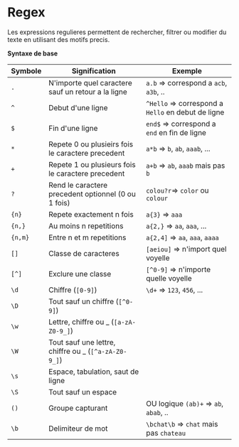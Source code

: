 # Regex

Les expressions regulieres permettent de rechercher, filtrer ou modifier du texte en utilisant des motifs precis.

**Syntaxe de base**

| Symbole | Signification                                         | Exemple                                            |
| ------- | ----------------------------------------------------- | -------------------------------------------------- |
| `.`     | N'importe quel caractere sauf un retour a la ligne    | `a.b` => correspond a `acb`, `a3b`, ..             |
| `^`     | Debut d'une ligne                                     | `^Hello` => correspond a `Hello` en debut de ligne |
| `$`     | Fin d'une ligne                                       | `end$` => correspond a `end` en fin de ligne       |
| `*`     | Repete 0 ou plusieirs fois le caractere precedent     | `a*b` => `b`, `ab`, `aaab`, ...                    |
| `+`     | Repete 1 ou plusieurs fois le caractere precedent     | `a+b` => `ab`, `aaab` mais pas `b`                 |
| `?`     | Rend le caractere precedent optionnel (0 ou 1 fois)   | `colou?r`=> `color` ou `colour`                    |
| `{n}`   | Repete exactement n fois                              | `a{3}` => `aaa`                                    |
| `{n,}`  | Au moins n repetitions                                | `a{2,}` => `aa`, `aaa`, ...                        |
| `{n,m}` | Entre n et m repetitions                              | `a{2,4]` => `aa`, `aaa`, `aaaa`                    |
| `[]`    | Classe de caracteres                                  | `[aeiou]` => n'import quel voyelle                 |
| `[^]`   | Exclure une classe                                    | `[^0-9]` => n'importe quelle voyelle               |
| `\d`    | Chiffre (`[0-9]`)                                     | `\d+` => `123`, `456`, ...                         |
| `\D`    | Tout sauf un chiffre (`[^0-9]`)                       |                                                    |
| `\w`    | Lettre, chiffre ou \_ (`[a-zA-Z0-9_]`)                |                                                    |
| `\W`    | Tout sauf une lettre, chiffre ou \_ (`[^a-zA-Z0-9_]`) |                                                    |
| `\s`    | Espace, tabulation, saut de ligne                     |                                                    |
| `\S`    | Tout sauf un espace                                   |                                                    |
| `()`    | Groupe capturant                                      | OU logique `(ab)+` => `ab`, `abab`, ..             |
| `\b`    | Delimiteur de mot                                     | `\bchat\b` => `chat` mais pas `chateau`            |
